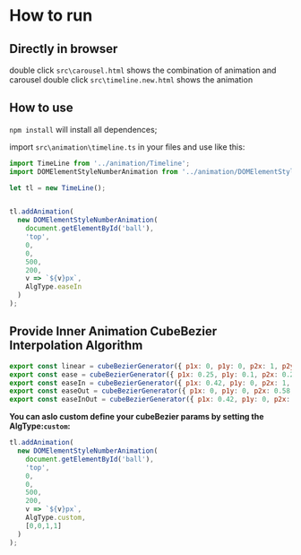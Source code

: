 # How to run

## Directly in browser
double click `src\carousel.html` shows the combination of animation and carousel
double click `src\timeline.new.html` shows the animation

## How to use
`npm install` will install all dependences;  

import `src\animation\timeline.ts` in your files and use like this:

```js
import TimeLine from '../animation/Timeline';
import DOMElementStyleNumberAnimation from '../animation/DOMElementStyleNumberAnimation';

let tl = new TimeLine();


tl.addAnimation(
  new DOMElementStyleNumberAnimation(
    document.getElementById('ball'),
    'top',
    0,
    0,
    500,
    200,
    v => `${v}px`,
    AlgType.easeIn
  )
);
```

## Provide Inner Animation CubeBezier Interpolation Algorithm

```js
export const linear = cubeBezierGenerator({ p1x: 0, p1y: 0, p2x: 1, p2y: 1 });
export const ease = cubeBezierGenerator({ p1x: 0.25, p1y: 0.1, p2x: 0.25, p2y: 1 });
export const easeIn = cubeBezierGenerator({ p1x: 0.42, p1y: 0, p2x: 1, p2y: 1 });
export const easeOut = cubeBezierGenerator({ p1x: 0, p1y: 0, p2x: 0.58, p2y: 1 });
export const easeInOut = cubeBezierGenerator({ p1x: 0.42, p1y: 0, p2x: 0.58, p2y: 1 });
```

**You can aslo custom define your cubeBezier params by setting the AlgType:`custom`:**
```js
tl.addAnimation(
  new DOMElementStyleNumberAnimation(
    document.getElementById('ball'),
    'top',
    0,
    0,
    500,
    200,
    v => `${v}px`,
    AlgType.custom,
    [0,0,1,1]
  )
);

```
